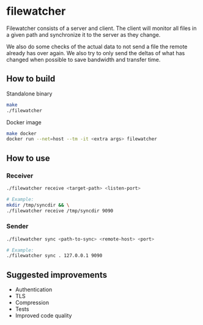 # filewatcher

Filewatcher consists of a server and client. The client will monitor all files in a given path and synchronize it to the server as they change.

We also do some checks of the actual data to not send a file the remote already has over again. We also try to only send the deltas of what has changed when possible to save bandwidth and transfer time.

## How to build
Standalone binary
```bash
make
./filewatcher
```

Docker image
```bash
make docker
docker run --net=host --tm -it <extra args> filewatcher
```

## How to use

### Receiver
```bash
./filewatcher receive <target-path> <listen-port>

# Example:
mkdir /tmp/syncdir && \
./filewatcher receive /tmp/syncdir 9090
```

### Sender
```bash
./filewatcher sync <path-to-sync> <remote-host> <port>

# Example:
./filewatcher sync . 127.0.0.1 9090
```


## Suggested improvements
* Authentication
* TLS
* Compression
* Tests
* Improved code quality